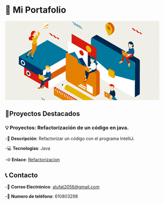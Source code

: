 # 📁 Mi Portafolio

![Mi imagen](portafolio.png)

## 🚀Proyectos Destacados

### 💡 Proyectos: Refactorización de un código en java.

-📝 **Descripción**: Refactorizar un código con el programa IntelliJ.

-💻 **Tecnologías**: Java

-🌐 **Enlace**: [Refactorizacion](https://github.com/tu_usuario/calculadora-propinas](https://github.com/alexfc99/alexfc99/blob/refactor/src/CodigoRefactorizado.java))


## 📞 Contacto

-📧 **Correo Electrónico**: alufat2056@gmail.com

-📱 **Numero de teléfono**: 610803298
